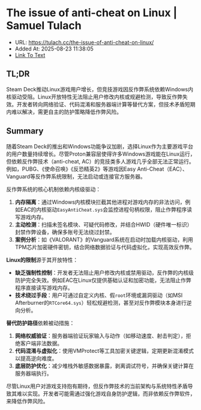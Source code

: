 # The issue of anti-cheat on Linux | Samuel Tulach
- URL: https://tulach.cc/the-issue-of-anti-cheat-on-linux/
- Added At: 2025-08-23 11:38:05
- [Link To Text](2025-08-23-the-issue-of-anti-cheat-on-linux-samuel-tulach_raw.md)

## TL;DR


Steam Deck推动Linux游戏用户增长，但竞技游戏因反作弊系统依赖Windows内核驱动受阻。Linux开放特性无法阻止用户修改内核或规避检测，导致反作弊失效。开发者转向网络验证、代码混淆和服务器端计算等替代方案，但技术矛盾短期内难以解决，需更自主的防护策略降低作弊风险。

## Summary


随着Steam Deck的推出和Windows功能争议加剧，选择Linux作为主要游戏平台的用户数量持续增长。尽管Proton兼容层使得许多Windows游戏能在Linux运行，但依赖反作弊技术（anti-cheat, AC）的竞技类多人游戏几乎全部无法正常运行。例如，PUBG、《使命召唤》《反恐精英2》等游戏因Easy Anti-Cheat（EAC）、Vanguard等反作弊系统限制，无法启动或连接官方服务器。

反作弊系统的核心机制依赖内核级驱动：  
1. **内存隔离**：通过Windows内核模块拦截其他进程对游戏内存的非法访问，例如EAC的内核驱动`EasyAntiCheat.sys`会监控进程句柄权限，阻止作弊程序读写游戏内存。  
2. **主动检测**：扫描未签名模块、可疑代码修改，并结合HWID（硬件唯一标识）封禁作弊设备，确保多账号无法绕过封禁。  
3. **案例分析**：如《VALORANT》的Vanguard系统在启动时加载内核驱动，利用TPM芯片加密硬件密钥，结合网络数据验证与代码虚拟化，实现高效反作弊。

**Linux的限制**源于其开放特性：  
- **缺乏强制性控制**：开发者无法阻止用户修改内核或禁用驱动，反作弊的内核级防护完全失效。例如EAC在Linux仅提供基础认证和加密功能，无法阻止作弊程序直接读写游戏内存。  
- **技术绕过手段**：用户可通过自定义内核、假`root`环境或漏洞驱动（如MSI Afterburner的`RTCore64.sys`）轻松规避检测，甚至对反作弊模块本身进行逆向分析。  

**替代防护路径**依赖被动措施：  
1. **网络权威验证**：服务器端验证玩家输入与动作（如移动速度、射击判定），拒绝客户端非法数据。  
2. **代码混淆与虚拟化**：使用VMProtect等工具加密关键逻辑，定期更新混淆模式以提高逆向难度。  
3. **底层防护优化**：减少堆栈外敏感数据暴露，剥离调试符号，并确保关键计算在服务器端执行。  

尽管Linux用户对游戏支持抱有期待，但反作弊技术的当前架构与系统特性矛盾导致其难以实现。开发者可能需通过强化游戏自身防护逻辑，而非依赖反作弊软件，来降低作弊风险。
